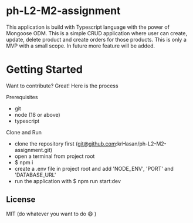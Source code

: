 # ph-L2-M2-assignment

This application is build with Typescript language with the power of Mongoose ODM. This is a simple CRUD application where user can create, update, delete product and create orders for those products. This is only a MVP with a small scope. In future more feature will be added.

# Getting Started

Want to contribute? Great! Here is the process

Prerequisites

-   git
-   node (18 or above)
-   typescript

Clone and Run

-   clone the repository first (git@github.com:krHasan/ph-L2-M2-assignment.git)
-   open a terminal from project root
-   $ npm i
-   create a .env file in project root and add 'NODE_ENV', 'PORT' and 'DATABASE_URL'
-   run the application with $ npm run start:dev

## License

MIT (do whatever you want to do :smile: )

